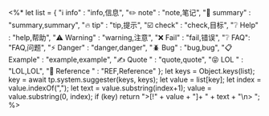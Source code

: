 <%*
let list = {
  "ℹ️ info" : "info,信息",
  "✏️ note" : "note,笔记",
  "📒 summary" : "summary,summary",
  "🔥 tip" : "tip,提示",
  "☑️ check" : "check,目标",
  "❔ Help" : "help,帮助",
  "⚠️ Warning" : "warning,注意",
  "❌ Fail" : "fail,错误",
  "❔ FAQ": "FAQ,问题",
  "⚡ Danger" : "danger,danger",
  "🪲 Bug" : "bug,bug",
  "📋 Example" : "example,example",
  "✍️ Quote " : "quote,quote",
  "😝 LOL " : "LOL,LOL",
  "📕 Reference " : "REF,Reference"
};
let keys = Object.keys(list);
key = await tp.system.suggester(keys, keys);
let value = list[key];
let index = value.indexOf(",");
let text = value.substring(index+1);
value = value.substring(0, index);
if (key)
    return ">[!" + value + "]+ " + text + "\n> ";
%>
